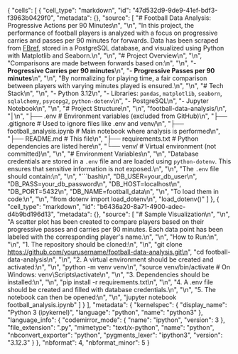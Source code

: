 {
 "cells": [
  {
   "cell_type": "markdown",
   "id": "47d532d9-9de9-41ef-bdf3-f3963b0429f0",
   "metadata": {},
   "source": [
    "# Football Data Analysis: Progressive Actions per 90 Minutes\n",
    "\n",
    "In this project, the performance of football players is analyzed with a focus on progressive carries and passes per 90 minutes for forwards. Data has been scraped from [FBref](https://fbref.com), stored in a PostgreSQL database, and visualized using Python with Matplotlib and Seaborn.\n",
    "\n",
    "# Project Overview\n",
    "\n",
    "Comparisons are made between forwards based on:\n",
    "\n",
    "- **Progressive Carries per 90 minutes**\n",
    "- **Progressive Passes per 90 minutes**\n",
    "\n",
    "By normalizing for playing time, a fair comparison between players with varying minutes played is ensured.\n",
    "\n",
    "# Tech Stack\n",
    "\n",
    "- Python 3.12\n",
    "- Libraries: `pandas`, `matplotlib`, `seaborn`, `sqlalchemy`, `psycopg2`, `python-dotenv`\n",
    "- PostgreSQL\n",
    "- Jupyter Notebook\n",
    "\n",
    "# Project Structure\n",
    "\n",
    "football-data-analysis/\n",
    "│\n",
    "├── .env # Environment variables (excluded from GitHub)\n",
    "├── .gitignore # Used to ignore files like .env and venv/\n",
    "├── football_analysis.ipynb # Main notebook where analysis is performed\n",
    "├── README.md # This file\n",
    "├── requirements.txt # Python dependencies are listed here\n",
    "└── venv/ # Virtual environment (not committed)\n",
    "\n",
    "# Environment Variables\n",
    "\n",
    "Database credentials are stored in a `.env` file and are loaded using `python-dotenv`. This ensures that sensitive information is not exposed.\n",
    "\n",
    "The `.env` file should contain:\n",
    "\n",
    "```bash\n",
    "DB_USER=your_db_user\n",
    "DB_PASS=your_db_password\n",
    "DB_HOST=localhost\n",
    "DB_PORT=5432\n",
    "DB_NAME=football_data\n",
    "\n",
    "To load them in code:\n",
    "\n",
    "from dotenv import load_dotenv\n",
    "load_dotenv()"
   ]
  },
  {
   "cell_type": "markdown",
   "id": "b6436a20-8a71-4900-adec-d4b9bd196d13",
   "metadata": {},
   "source": [
    "# Sample Visualization\n",
    "\n",
    "A scatter plot has been created to compare players based on their progressive passes and carries per 90 minutes. Each data point has been labeled with the corresponding player's name.\n",
    "\n",
    "How to Run:\n",
    "\n",
    "1. The repository should be cloned:\n",
    "\n",
    "git clone https://github.com/yourusername/football-data-analysis.git\n",
    "cd football-data-analysis\n",
    "\n",
    "2. A virtual environment should be created and activated:\n",
    "\n",
    "python -m venv venv\n",
    "source venv/bin/activate  # On Windows: venv\\Scripts\\activate\n",
    "\n",
    "3. Dependencies should be installed:\n",
    "\n",
    "pip install -r requirements.txt\n",
    "\n",
    "4. A .env file should be created and filled with database credentials.\n",
    "\n",
    "5. The notebook can then be opened:\n",
    "\n",
    "jupyter notebook football_analysis.ipynb"
   ]
  }
 ],
 "metadata": {
  "kernelspec": {
   "display_name": "Python 3 (ipykernel)",
   "language": "python",
   "name": "python3"
  },
  "language_info": {
   "codemirror_mode": {
    "name": "ipython",
    "version": 3
   },
   "file_extension": ".py",
   "mimetype": "text/x-python",
   "name": "python",
   "nbconvert_exporter": "python",
   "pygments_lexer": "ipython3",
   "version": "3.12.3"
  }
 },
 "nbformat": 4,
 "nbformat_minor": 5
}
